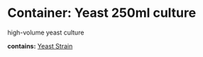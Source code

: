 # Container: Yeast 250ml culture

high-volume yeast culture

  **contains:** <a href='#' onclick='easy_select("Sample Types", "Yeast Strain")'>Yeast Strain</a>

